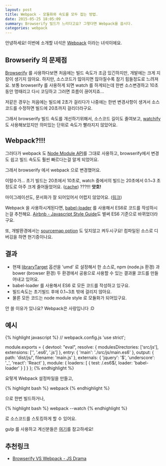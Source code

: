 ```yaml
---
layout: post
title: Webpack - 모듈화와 속도를 모두 잡는 방법.
date: 2015-05-25 18:05:09
summary: Browserify 빌드가 느리다고요? 그렇다면 Webpack을 씁시다.
categories: webpack
---
```


안녕하세요! 이번에 소개할 녀석은 [Webpack](http://webpack.github.io/) 이라는 녀석이에요.

Browserify 의 문제점
-----
[Browserify](/browserify/2015/05/26/browserify-introduce/) 를
사용하다보면 처음에는 빌드 속도가 조금 있긴하지만, 개발에는 크게 지장이 생기지 않아요.
하지만, 소스코드가 많아지면 많아질수록 참기 힘들정도로 느려져요.
보통 browserify 를 사용하게 되면 watch 를 하게되는데 한번 소스변경하고 10초동안
멍때리고 다시 코딩하고 그러면 흐름이 끊어지죠...

저같은 경우는 처음에는 빌드에 2초가 걸리다가 나중에는 한번 변경사항이 생겨서
소스코드를 수정하면 빌드에 20초까지 걸리더라구요.

그래서 browserify 빌드 속도를 개선하기위해서, 소스코드 길이도 줄여보고,
[watchify](https://github.com/substack/watchify) 도 사용해보았지만 의미있는 단위로 속도가 빨라지지 않았어요.

Webpack?!!!
---------
그러다가 webpack 도 [Node Module API](https://nodejs.org/api/modules.html)를 그대로 사용하고, browserify에서 변경도 쉽고 빌드 속도도 훨씬 빠르다는걸 알게 되었어요.

그래서 browserify 에서 webpack 으로 변경했어요.

이럴수가... 초기 빌드는 20초에서
10초로, watch 중에서의 빌드는 20초에서 0.1~3 초 정도로 아주 크게 줄어들었어요.
([cache](http://webpack.github.io/docs/configuration.html#cache)) ???!!! __얏호!__

마이그레이션도, 문서화가 잘 되어있어서 어렵지 않았어요. ([링크](http://webpack.github.io/docs/webpack-for-browserify-users.html))

Webpack 을 사용하시게된다면, [babel-loader](https://github.com/babel/babel-loader) 를 사용해서 ES6로 코드를 작성하시는걸 추천해요.
[Airbnb - Javascript Style Guide](https://github.com/airbnb/javascript)도 벌써 ES6 기준으로 바뀌었더라구요.

또, 개발환경에서는 [sourcemap option](http://webpack.github.io/docs/configuration.html#devtool) 도 잊지않고 켜두시구요! 컴파일된 소스로 디버깅을 하면
현기증이나요.

결과
-----
- 현재 [libraryTarget](http://webpack.github.io/docs/configuration.html#output-librarytarget) 옵션을 'umd' 로 설정해서 한 소스로,
npm (node.js 환경) 과 bower (browser 환경) 두 환경에서 공용으로
사용할 수 있는 결과물 코드를 만들어내고 있어요.
- babel-loader 를 사용해서 ES6 로 모든 코드를 작성하고 있구요.
- 빌드속도는 초기빌드 후에 0.1~3초 밖에 걸리지 않아요.
- 물론 모든 코드는 node module style 로 모듈화가 되어있구요.

안 쓸 이유가 있나요? Webpack은 사랑입니다 :D 

예시
------
{% highlight javascript %}
// webpack.config.js
'use strict';


module.exports = {
  devtool: "eval",
  resolve: {
    modulesDirectories: ['src/js'],
    extensions: ['', '.es6', '.js']
  },
  entry: {
    'main': './src/js/main.es6'
  },
  output: {
    path: 'dist/js/',
    filename: 'main.js'
  },
  externals: {
    'jquery': '$',
    'underscore': '_',
    'react': 'React'
  },
  module: {
    loaders: [
      { test: /\.es6$/, loader: 'babel-loader' }
    ]
  }
};
{% endhighlight %}

요렇게 Webpack 설정파일을 만들고,

{% highlight bash %}
webpack
{% endhighlight %}

으로 한번 빌드하거나,

{% highlight bash %}
webpack --watch
{% endhighlight %}

로 소스코드를 스토킹하게 할 수 있어요.

gulp 를 사용하고 계신분들은 [여기](http://webpack.github.io/docs/usage-with-gulp.html)를 참고하세요!


추천링크
-----
- [Browserify VS Webpack - JS Drama](http://blog.namangoel.com/browserify-vs-webpack-js-drama)
